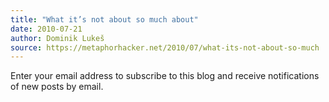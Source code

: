 ```yaml
---
title: "What it’s not about so much about"
date: 2010-07-21
author: Dominik Lukeš
source: https://metaphorhacker.net/2010/07/what-its-not-about-so-much
---
```


Enter your email address to subscribe to this blog and receive notifications of new posts by email.